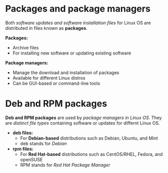 # Packages and package managers
Both _software updates and software installation files_ for Linux OS are distributed in files known as **packages**.

**Packages:**
* Archive files
* For installing new software or updating existing software

**Package managers:**
* Manage the download and installation of packages
* Available for different Linux distros
* Can be GUI-based or command-line tools

# Deb and RPM packages
**Deb and RPM packages** are used by _package managers in Linux OS_. They are _distinct file types_ containing software or updates for differnt Linux OS.
* **deb files:**
  * For **Debian-based** distributions such as Debian, Ubuntu, and Mint
  * deb stands for _Debian_
* **rpm files:**
  * For **Red Hat-based** distributions such as CentOS/RHEL, Fedora, and openSUSE
  * RPM stands for _Red Hat Package Manager_
